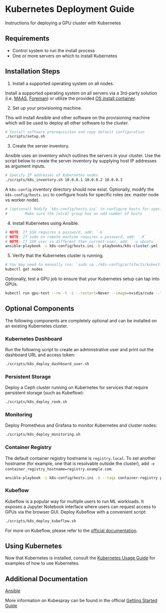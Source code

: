 Kubernetes Deployment Guide
===

Instructions for deploying a GPU cluster with Kubernetes

## Requirements

  * Control system to run the install process
  * One or more servers on which to install Kubernetes

## Installation Steps

1. Install a supported operating system on all nodes.

Install a supported operating system on all servers via a 3rd-party solution (i.e. [MAAS](https://maas.io/), [Foreman](https://www.theforeman.org/)) or utilize the provided [OS install container](PXE.md).

2. Set up your provisioning machine.

This will install Ansible and other software on the provisioning machine which will be used to deploy all other software to the cluster.

```sh
# Install software prerequisites and copy default configuration
./scripts/setup.sh
```

3. Create the server inventory.

Ansible uses an inventory which outlines the servers in your cluster. Use the script below to create the server inventory by supplying host IP addresses as argument inputs.

```sh
# Specify IP addresses of Kubernetes nodes
./scripts/k8s_inventory.sh 10.0.0.1 10.0.0.2 10.0.0.3
```

A `k8s-config` inventory directory should now exist. Optionally, modify the `k8s-config/hosts.ini` to configure hosts for specific roles (ex: master node vs worker node).

```sh
# (optional) Modify `k8s-config/hosts.ini` to configure hosts for specific roles
# 	     Make sure the [etcd] group has an odd number of hosts
```

4. Install Kubernetes using Ansible.

```sh
# NOTE: If SSH requires a password, add: `-k`
# NOTE: If sudo on remote machine requires a password, add: `-K`
# NOTE: If SSH user is different than current user, add: `-u ubuntu`
ansible-playbook -i k8s-config/hosts.ini -b playbooks/k8s-cluster.yml
```

5. Verify that the Kubernetes cluster is running.

```sh
# You may need to manually run: `sudo cp ./k8s-config/artifacts/kubectl /usr/local/bin`
kubectl get nodes
```

Optionally, test a GPU job to ensure that your Kubernetes setup can tap into GPUs.

```sh
kubectl run gpu-test --rm -t -i --restart=Never --image=nvidia/cuda --limits=nvidia.com/gpu=1 -- nvidia-smi
```

## Optional Components

The following components are completely optional and can be installed on an existing Kubernetes cluster.

### Kubernetes Dashboard

Run the following script to create an administrative user and print out the dashboard URL and access token:

```sh
./scripts/k8s_deploy_dashboard_user.sh
```

### Persistent Storage

Deploy a Ceph cluster running on Kubernetes for services that require persistent storage (such as Kubeflow):

```sh
./scripts/k8s_deploy_rook.sh
```

### Monitoring

Deploy Prometheus and Grafana to monitor Kubernetes and cluster nodes:

```sh
./scripts/k8s_deploy_monitoring.sh
```

### Container Registry

The default container registry hostname is `registry.local`. To set another hostname (for example,
one that is resolvable outside the cluster), add `-e container_registry_hostname=registry.example.com`.

```sh
ansible-playbook -i k8s-config/hosts.ini -b --tags container-registry playbooks/k8s-services.yml
```

### Kubeflow

Kubeflow is a popular way for multiple users to run ML workloads. It exposes a Jupyter Notebook interface where users can request access to GPUs via the browser GUI. Deploy Kubeflow with a convenient script:

```sh
./scripts/k8s_deploy_kubeflow.sh
```

For more on Kubeflow, please refer to the [official documentation](https://www.kubeflow.org/docs/about/kubeflow/).

## Using Kubernetes

Now that Kubernetes is installed, consult the [Kubernetes Usage Guide](kubernetes-usage.md) for examples of how to use Kubernetes.

## Additional Documentation

[Ansible](ANSIBLE.md)

More information on Kubespray can be found in the official [Getting Started Guide](https://github.com/kubernetes-sigs/kubespray/blob/master/docs/getting-started.md)

